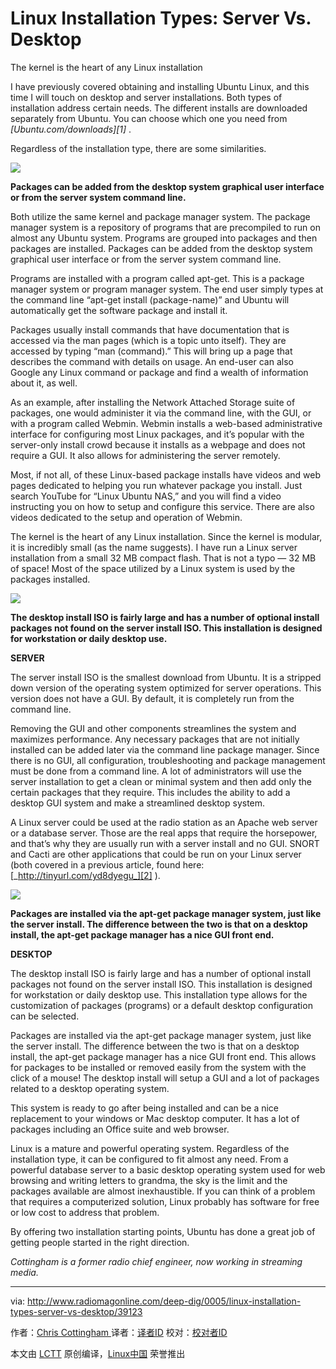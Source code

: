 Linux Installation Types: Server Vs. Desktop
============================================================

The kernel is the heart of any Linux installation


I have previously covered obtaining and installing Ubuntu Linux, and this time I will touch on desktop and server installations. Both types of installation address certain needs. The different installs are downloaded separately from Ubuntu. You can choose which one you need from  _[Ubuntu.com/downloads][1]_ .

Regardless of the installation type, there are some similarities.


![](http://www.radiomagonline.com/Portals/0/radio-managing-tech-Ubuntu_1.jpg)

**Packages can be added from the desktop system graphical user interface or from the server system command line.** 

Both utilize the same kernel and package manager system. The package manager system is a repository of programs that are precompiled to run on almost any Ubuntu system. Programs are grouped into packages and then packages are installed. Packages can be added from the desktop system graphical user interface or from the server system command line.

Programs are installed with a program called apt-get. This is a package manager system or program manager system. The end user simply types at the command line “apt-get install (package-name)” and Ubuntu will automatically get the software package and install it.

Packages usually install commands that have documentation that is accessed via the man pages (which is a topic unto itself). They are accessed by typing “man (command).” This will bring up a page that describes the command with details on usage. An end-user can also Google any Linux command or package and find a wealth of information about it, as well.

As an example, after installing the Network Attached Storage suite of packages, one would administer it via the command line, with the GUI, or with a program called Webmin. Webmin installs a web-based administrative interface for configuring most Linux packages, and it’s popular with the server-only install crowd because it installs as a webpage and does not require a GUI. It also allows for administering the server remotely.

Most, if not all, of these Linux-based package installs have videos and web pages dedicated to helping you run whatever package you install. Just search YouTube for “Linux Ubuntu NAS,” and you will find a video instructing you on how to setup and configure this service. There are also videos dedicated to the setup and operation of Webmin.

The kernel is the heart of any Linux installation. Since the kernel is modular, it is incredibly small (as the name suggests). I have run a Linux server installation from a small 32 MB compact flash. That is not a typo — 32 MB of space! Most of the space utilized by a Linux system is used by the packages installed.


![](http://www.radiomagonline.com/Portals/0/radio-managing-tech-Ubuntu_2.jpg)

**The desktop install ISO is fairly large and has a number of optional install packages not found on the server install ISO. This installation is designed for workstation or daily desktop use.** 

**SERVER**

The server install ISO is the smallest download from Ubuntu. It is a stripped down version of the operating system optimized for server operations. This version does not have a GUI. By default, it is completely run from the command line.

Removing the GUI and other components streamlines the system and maximizes performance. Any necessary packages that are not initially installed can be added later via the command line package manager. Since there is no GUI, all configuration, troubleshooting and package management must be done from a command line. A lot of administrators will use the server installation to get a clean or minimal system and then add only the certain packages that they require. This includes the ability to add a desktop GUI system and make a streamlined desktop system.

A Linux server could be used at the radio station as an Apache web server or a database server. Those are the real apps that require the horsepower, and that’s why they are usually run with a server install and no GUI. SNORT and Cacti are other applications that could be run on your Linux server (both covered in a previous article, found here:  [_http://tinyurl.com/yd8dyegu_][2] ).


![](http://www.radiomagonline.com/Portals/0/radio-managing-tech-Ubuntu_3.jpg)

**Packages are installed via the apt-get package manager system, just like the server install. The difference between the two is that on a desktop install, the apt-get package manager has a nice GUI front end.**

**DESKTOP**

The desktop install ISO is fairly large and has a number of optional install packages not found on the server install ISO. This installation is designed for workstation or daily desktop use. This installation type allows for the customization of packages (programs) or a default desktop configuration can be selected.

Packages are installed via the apt-get package manager system, just like the server install. The difference between the two is that on a desktop install, the apt-get package manager has a nice GUI front end. This allows for packages to be installed or removed easily from the system with the click of a mouse! The desktop install will setup a GUI and a lot of packages related to a desktop operating system.

This system is ready to go after being installed and can be a nice replacement to your windows or Mac desktop computer. It has a lot of packages including an Office suite and web browser.

Linux is a mature and powerful operating system. Regardless of the installation type, it can be configured to fit almost any need. From a powerful database server to a basic desktop operating system used for web browsing and writing letters to grandma, the sky is the limit and the packages available are almost inexhaustible. If you can think of a problem that requires a computerized solution, Linux probably has software for free or low cost to address that problem.

By offering two installation starting points, Ubuntu has done a great job of getting people started in the right direction.

 _Cottingham is a former radio chief engineer, now working in streaming media._ 



--------------------------------------------------------------------------------

via: http://www.radiomagonline.com/deep-dig/0005/linux-installation-types-server-vs-desktop/39123

作者：[Chris Cottingham ][a]
译者：[译者ID](https://github.com/译者ID)
校对：[校对者ID](https://github.com/校对者ID)

本文由 [LCTT](https://github.com/LCTT/TranslateProject) 原创编译，[Linux中国](https://linux.cn/) 荣誉推出

[a]:
[1]:https://www.ubuntu.com/download
[2]:http://tinyurl.com/yd8dyegu
[3]:http://www.radiomagonline.com/author/chris-cottingham
